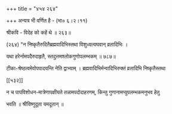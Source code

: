 +++
title = "४५४ २६४"

+++
अन्यत्र भी वर्णित है - (भा० ६।२।११) 

श्रीकवि - विदेह को कहें थे ॥ २६३॥ 

(२६४) "न निष्कृतैरुदितैब्रह्मवादिभिस्तथा विशुध्यत्यघवान् व्रतादिभिः । 

यथा हरेर्नामपदैरुदाहृतै, स्तदुत्तमश्लोकगुणोपलम्भकम् ॥ ७८७॥ 

टीका-श्रेष्ठत्वमेवोपपादयन्ति नेति द्वाभ्याम् । ब्रह्मवादिभिर्मन्वादिभिरुक्तं व्रतादिभि निष्कृतैस्तथा 

[[५३२]] 

न च पापविशोधन-मात्रेणापक्षीयते तन्नामपदोदाहरणम्, किन्तु गुणानामप्युपलम्भकमनुभव हेतु 

भवति ॥ श्रीविष्णुदूता यमदूतान् ॥ 
